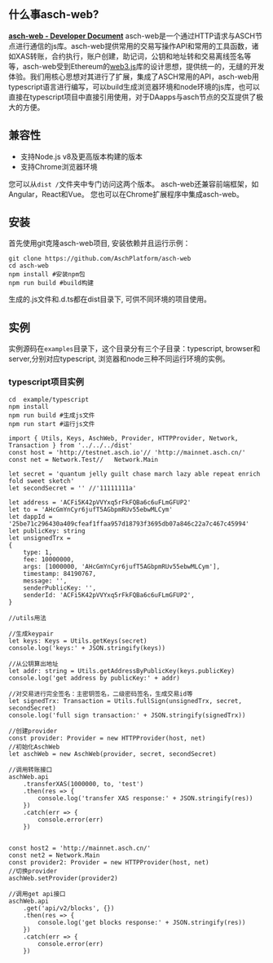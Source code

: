 
## 什么事asch-web?

__[asch-web - Developer Document](https://github.com/AschPlatform/asch-docs/blob/master/http_api/zh-cn.md)__
asch-web是一个通过HTTP请求与ASCH节点进行通信的js库。asch-web提供常用的交易写操作API和常用的工具函数，诸如XAS转账，合约执行，账户创建，助记词，公钥和地址转和交易离线签名等等，asch-web受到Ethereum的[web3.js](https://github.com/ethereum/web3.js/)库的设计思想，提供统一的，无缝的开发体验。我们用核心思想对其进行了扩展，集成了ASCH常用的API，asch-web用typescript语言进行编写，可以build生成浏览器环境和node环境的js库，也可以直接在typescript项目中直接引用使用，对于DAapps与asch节点的交互提供了极大的方便。

## 兼容性
- 支持Node.js v8及更高版本构建的版本
- 支持Chrome浏览器环境

您可以从`dist /`文件夹中专门访问这两个版本。
asch-web还兼容前端框架，如Angular，React和Vue。
您也可以在Chrome扩展程序中集成asch-web。

## 安装

首先使用git克隆asch-web项目, 安装依赖并且运行示例：

```
git clone https://github.com/AschPlatform/asch-web
cd asch-web
npm install #安装npm包
npm run build #build构建

```
生成的.js文件和.d.ts都在dist目录下, 可供不同环境的项目使用。

## 实例

实例源码在`examples`目录下，这个目录分有三个子目录：typescript, browser和server,分别对应typescript, 浏览器和node三种不同运行环境的实例。


### typescript项目实例

```
cd  example/typescript
npm install
npm run build #生成js文件
npm run start #运行js文件

```

```
import { Utils, Keys, AschWeb, Provider, HTTPProvider, Network, Transaction } from '../../../dist'
const host = 'http://testnet.asch.io'// 'http://mainnet.asch.cn/'
const net = Network.Test//   Network.Main

let secret = 'quantum jelly guilt chase march lazy able repeat enrich fold sweet sketch'
let secondSecret = '' //'11111111a'

let address = 'ACFi5K42pVVYxq5rFkFQBa6c6uFLmGFUP2'
let to = 'AHcGmYnCyr6jufT5AGbpmRUv55ebwMLCym'
let dappId = '25be71c296430a409cfeaf1ffaa957d18793f3695db07a846c22a7c467c45994'
let publicKey: string
let unsignedTrx =
{
    type: 1,
    fee: 10000000,
    args: [1000000, 'AHcGmYnCyr6jufT5AGbpmRUv55ebwMLCym'],
    timestamp: 84190767,
    message: '',
    senderPublicKey: '',
    senderId: 'ACFi5K42pVVYxq5rFkFQBa6c6uFLmGFUP2',
}

//utils用法

//生成keypair
let keys: Keys = Utils.getKeys(secret)
console.log('keys:' + JSON.stringify(keys))

//从公钥算出地址
let addr: string = Utils.getAddressByPublicKey(keys.publicKey)
console.log('get address by publicKey:' + addr)

//对交易进行完全签名：主密钥签名，二级密码签名，生成交易id等
let signedTrx: Transaction = Utils.fullSign(unsignedTrx, secret, secondSecret)
console.log('full sign transaction:' + JSON.stringify(signedTrx))

//创建provider
const provider: Provider = new HTTPProvider(host, net)
//初始化AschWeb
let aschWeb = new AschWeb(provider, secret, secondSecret)

//调用转账接口
aschWeb.api
    .transferXAS(1000000, to, 'test')
    .then(res => {
        console.log('transfer XAS response:' + JSON.stringify(res))
    })
    .catch(err => {
        console.error(err)
    })


const host2 = 'http://mainnet.asch.cn/'
const net2 = Network.Main
const provider2: Provider = new HTTPProvider(host, net)
//切换provider
aschWeb.setProvider(provider2)

//调用get api接口
aschWeb.api
    .get('api/v2/blocks', {})
    .then(res => {
        console.log('get blocks response:' + JSON.stringify(res))
    })
    .catch(err => {
        console.error(err)
    })


```
